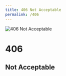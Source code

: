 ```yaml
---
title: 406 Not Acceptable
permalink: /406
---
```

<div class="status-page-container">
<div>
    <img src="http://i.imgur.com/QkvNs5z.jpg" alt="406 Not Acceptable" />
    <h1>406</h1>
    <h2>Not Acceptable</h2>
</div>
</div>
